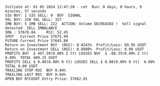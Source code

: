     Initiate at: 01 05 2024 12:47:20 - cet  Run: 0 days, 0 hours, 9 minutes, 57 seconds
    SIG BUY: 1 SIG SELL: 0  BUY  SIGNAL
    VOL BUY: 250 VOL SELL: 327
    IMB BUY: 5 IMB SELL: 222  ACTION: Volume DECREASED !  Sell signal detected  SELL IMBALANCE
    SMA : 57678.04     RSI: 52.45
    SPOT   Current Price 57675.99
    FUTURE Current Price 57645.80
    Return on Investment BUY  (ROI): 0.0243%  Profit/Loss: 69.95 USDT
    Return on Investment SELL (ROI): 0.0000%  Profit/Loss: 0.00 USDT
    PROFITS BUY  $ 497.50(0.00% 2 tt) LOSSES BUY  $ -88.35(0.00% 2 tt)  0.00%  TOTAL 409.15 USDT
    PROFITS SELL $ 0.00(0.00% 0 tt) LOSSES SELL $ 0.00(0.00% 0 tt)  0.00%  TOTAL 0.00 USDT
    TRAILING STOP ROI  BUY 0.04%
    TRAILING LAST ROI  BUY 0.04%
    OPEN BUY BTCUSDT Entry Price: 57662.01
